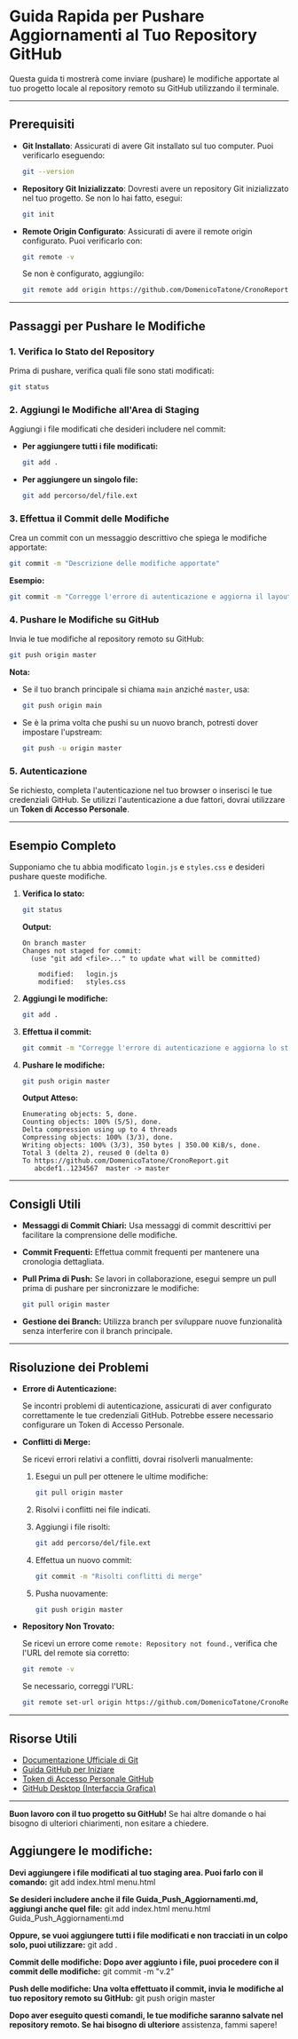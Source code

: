 
# Guida Rapida per Pushare Aggiornamenti al Tuo Repository GitHub

Questa guida ti mostrerà come inviare (pushare) le modifiche apportate al tuo progetto locale al repository remoto su GitHub utilizzando il terminale.

---

## **Prerequisiti**

- **Git Installato**: Assicurati di avere Git installato sul tuo computer. Puoi verificarlo eseguendo:
  
  ```bash
  git --version
  ```

- **Repository Git Inizializzato**: Dovresti avere un repository Git inizializzato nel tuo progetto. Se non lo hai fatto, esegui:

  ```bash
  git init
  ```

- **Remote Origin Configurato**: Assicurati di avere il remote origin configurato. Puoi verificarlo con:

  ```bash
  git remote -v
  ```

  Se non è configurato, aggiungilo:

  ```bash
  git remote add origin https://github.com/DomenicoTatone/CronoReport.git
  ```

---

## **Passaggi per Pushare le Modifiche**

### 1. **Verifica lo Stato del Repository**

Prima di pushare, verifica quali file sono stati modificati:

```bash
git status
```

### 2. **Aggiungi le Modifiche all'Area di Staging**

Aggiungi i file modificati che desideri includere nel commit:

- **Per aggiungere tutti i file modificati:**

  ```bash
  git add .
  ```

- **Per aggiungere un singolo file:**

  ```bash
  git add percorso/del/file.ext
  ```

### 3. **Effettua il Commit delle Modifiche**

Crea un commit con un messaggio descrittivo che spiega le modifiche apportate:

```bash
git commit -m "Descrizione delle modifiche apportate"
```

**Esempio:**

```bash
git commit -m "Corregge l'errore di autenticazione e aggiorna il layout della pagina login"
```

### 4. **Pushare le Modifiche su GitHub**

Invia le tue modifiche al repository remoto su GitHub:

```bash
git push origin master
```

**Nota:**

- Se il tuo branch principale si chiama `main` anziché `master`, usa:

  ```bash
  git push origin main
  ```

- Se è la prima volta che pushi su un nuovo branch, potresti dover impostare l'upstream:

  ```bash
  git push -u origin master
  ```

### 5. **Autenticazione**

Se richiesto, completa l'autenticazione nel tuo browser o inserisci le tue credenziali GitHub. Se utilizzi l'autenticazione a due fattori, dovrai utilizzare un **Token di Accesso Personale**.

---

## **Esempio Completo**

Supponiamo che tu abbia modificato `login.js` e `styles.css` e desideri pushare queste modifiche.

1. **Verifica lo stato:**

   ```bash
   git status
   ```

   **Output:**

   ```
   On branch master
   Changes not staged for commit:
     (use "git add <file>..." to update what will be committed)
   
       modified:   login.js
       modified:   styles.css
   ```

2. **Aggiungi le modifiche:**

   ```bash
   git add .
   ```

3. **Effettua il commit:**

   ```bash
   git commit -m "Corregge l'errore di autenticazione e aggiorna lo stile della pagina login"
   ```

4. **Pushare le modifiche:**

   ```bash
   git push origin master
   ```

   **Output Atteso:**

   ```
   Enumerating objects: 5, done.
   Counting objects: 100% (5/5), done.
   Delta compression using up to 4 threads
   Compressing objects: 100% (3/3), done.
   Writing objects: 100% (3/3), 350 bytes | 350.00 KiB/s, done.
   Total 3 (delta 2), reused 0 (delta 0)
   To https://github.com/DomenicoTatone/CronoReport.git
      abcdef1..1234567  master -> master
   ```

---

## **Consigli Utili**

- **Messaggi di Commit Chiari:** Usa messaggi di commit descrittivi per facilitare la comprensione delle modifiche.

- **Commit Frequenti:** Effettua commit frequenti per mantenere una cronologia dettagliata.

- **Pull Prima di Push:** Se lavori in collaborazione, esegui sempre un pull prima di pushare per sincronizzare le modifiche:

  ```bash
  git pull origin master
  ```

- **Gestione dei Branch:** Utilizza branch per sviluppare nuove funzionalità senza interferire con il branch principale.

---

## **Risoluzione dei Problemi**

- **Errore di Autenticazione:**

  Se incontri problemi di autenticazione, assicurati di aver configurato correttamente le tue credenziali GitHub. Potrebbe essere necessario configurare un Token di Accesso Personale.

- **Conflitti di Merge:**

  Se ricevi errori relativi a conflitti, dovrai risolverli manualmente:

  1. Esegui un pull per ottenere le ultime modifiche:

     ```bash
     git pull origin master
     ```

  2. Risolvi i conflitti nei file indicati.
  
  3. Aggiungi i file risolti:

     ```bash
     git add percorso/del/file.ext
     ```

  4. Effettua un nuovo commit:

     ```bash
     git commit -m "Risolti conflitti di merge"
     ```

  5. Pusha nuovamente:

     ```bash
     git push origin master
     ```

- **Repository Non Trovato:**

  Se ricevi un errore come `remote: Repository not found.`, verifica che l'URL del remote sia corretto:

  ```bash
  git remote -v
  ```

  Se necessario, correggi l'URL:

  ```bash
  git remote set-url origin https://github.com/DomenicoTatone/CronoReport.git
  ```

---

## **Risorse Utili**

- [Documentazione Ufficiale di Git](https://git-scm.com/docs)
- [Guida GitHub per Iniziare](https://docs.github.com/it/github/getting-started-with-github)
- [Token di Accesso Personale GitHub](https://github.com/settings/tokens)
- [GitHub Desktop (Interfaccia Grafica)](https://desktop.github.com/)

---

**Buon lavoro con il tuo progetto su GitHub!** Se hai altre domande o hai bisogno di ulteriori chiarimenti, non esitare a chiedere.


## **Aggiungere le modifiche:** 

**Devi aggiungere i file modificati al tuo staging area. Puoi farlo con il comando:**
git add index.html menu.html

**Se desideri includere anche il file Guida_Push_Aggiornamenti.md, aggiungi anche quel file:**
git add index.html menu.html Guida_Push_Aggiornamenti.md

**Oppure, se vuoi aggiungere tutti i file modificati e non tracciati in un colpo solo, puoi utilizzare:**
git add .

**Commit delle modifiche: Dopo aver aggiunto i file, puoi procedere con il commit delle modifiche:**
git commit -m "v.2"

**Push delle modifiche: Una volta effettuato il commit, invia le modifiche al tuo repository remoto su GitHub:**
git push origin master

**Dopo aver eseguito questi comandi, le tue modifiche saranno salvate nel repository remoto. Se hai bisogno di ulteriore** assistenza, fammi sapere!